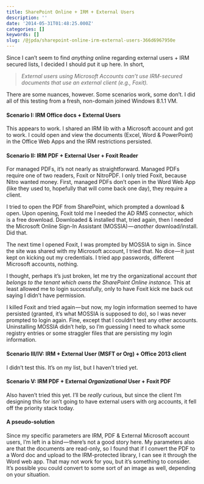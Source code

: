 ```yaml
---
title: SharePoint Online + IRM + External Users
description: ''
date: '2014-05-31T01:48:25.000Z'
categories: []
keywords: []
slug: /@jpda/sharepoint-online-irm-external-users-366d6967950e
---
```


Since I can’t seem to find _anything_ online regarding external users + IRM secured lists, I decided I should put it up here. In short,

> _External users using Microsoft Accounts can’t use IRM-secured documents that use an external client (e.g., Foxit)._

There are some nuances, however. Some scenarios work, some don’t. I did all of this testing from a fresh, non-domain joined Windows 8.1.1 VM.

#### Scenario I: IRM Office docs + External Users

This appears to work. I shared an IRM lib with a Microsoft account and got to work. I could open and view the documents (Excel, Word & PowerPoint) in the Office Web Apps and the IRM restrictions persisted.

#### Scenario II: IRM PDF + External User + Foxit Reader

For managed PDFs, it’s not nearly as straightforward. Managed PDFs require one of two readers, Foxit or NitroPDF. I only tried Foxit, because Nitro wanted money. First, managed PDFs don’t open in the Word Web App (like they used to, hopefully that will come back one day), they require a client.

I tried to open the PDF from SharePoint, which prompted a download & open. Upon opening, Foxit told me I needed the AD RMS connector, which is a free download. Downloaded & installed that, tried again, then I needed the Microsoft Online Sign-In Assistant (MOSSIA) — _another_ download/install. Did that.

The next time I opened Foxit, I was prompted by MOSSIA to sign in. Since the site was shared with my Microsoft account, I tried that. No dice — it just kept on kicking out my credentials. I tried app passwords, different Microsoft accounts, nothing.

I thought, perhaps it’s just broken, let me try the organizational account _that belongs to the tenant which owns the SharePoint Online instance._ This at least allowed me to login successfully, only to have Foxit kick me back out saying I didn’t have permission.

I killed Foxit and tried again — but now, my login information seemed to have persisted (granted, it’s what MOSSIA is supposed to do), so I was never prompted to login again. Fine, except that I couldn’t test any other accounts. Uninstalling MOSSIA didn’t help, so I’m guessing I need to whack some registry entries or some straggler files that are persisting my login information.

#### Scenario III/IV: IRM + External User (MSFT or Org) + Office 2013 client

I didn’t test this. It’s on my list, but I haven’t tried yet.

#### Scenario V: IRM PDF + External _Organizational_ User + Foxit PDF

Also haven’t tried this yet. I’ll be _really_ curious, but since the client I’m designing this for isn’t going to have external users with org accounts, it fell off the priority stack today.

#### A pseudo-solution

Since my specific parameters are IRM, PDF & External Microsoft account users, I’m left in a bind — there’s not a good story here. My parameters also are that the documents are read-only, so I found that if I convert the PDF to a Word doc and upload to the IRM-protected library, I can see it through the Word web app. That may not work for you, but it’s something to consider. It’s possible you could convert to some sort of an image as well, depending on your situation.